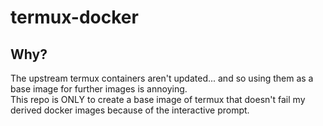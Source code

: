 # termux-docker

## Why?
The upstream termux containers aren't updated... and so using them as a base image for further images is annoying.    
This repo is ONLY to create a base image of termux that doesn't fail my derived docker images because of the interactive prompt.
